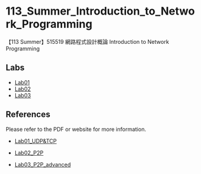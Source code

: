 # 113_Summer_Introduction_to_Network_Programming
【113 Summer】515519 網路程式設計概論 Introduction to Network Programming
## **Labs**
* [Lab01](https://github.com/cinsiangNG/113_Summer_Introduction_to_Network_Programming/tree/main/Lab01_UDP%26TCP)
* [Lab02](https://github.com/cinsiangNG/113_Summer_Introduction_to_Network_Programming/tree/main/Lab02_P2P)
* [Lab03](https://github.com/cinsiangNG/113_Summer_Introduction_to_Network_Programming/tree/main/Lab03_P2P_advanced) 

## **References**
Please refer to the PDF or website for more information.  
- [Lab01_UDP&TCP](https://github.com/cinsiangNG/113_Summer_Introduction_to_Network_Programming/blob/main/Lab01_UDP%26TCP/NP%202024%20FALL%20Lab1.pdf)
* [Lab02_P2P](https://hackmd.io/@wei0107/rk0gAJWkkl)
- [Lab03_P2P_advanced](https://bedecked-griffin-98f.notion.site/Network-Programming-HW3-Two-Player-Online-Game-Part-3-13dd3aba0aea808abffdebe55ef6b81c)
